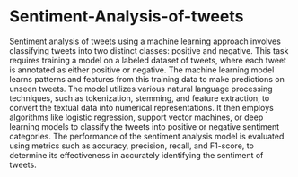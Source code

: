 # Sentiment-Analysis-of-tweets
Sentiment analysis of tweets using a machine learning approach involves classifying tweets into two distinct classes: positive and negative. This task requires training a model on a labeled dataset of tweets, where each tweet is annotated as either positive or negative. The machine learning model learns patterns and features from this training data to make predictions on unseen tweets. The model utilizes various natural language processing techniques, such as tokenization, stemming, and feature extraction, to convert the textual data into numerical representations. It then employs algorithms like logistic regression, support vector machines, or deep learning models to classify the tweets into positive or negative sentiment categories. The performance of the sentiment analysis model is evaluated using metrics such as accuracy, precision, recall, and F1-score, to determine its effectiveness in accurately identifying the sentiment of tweets.




